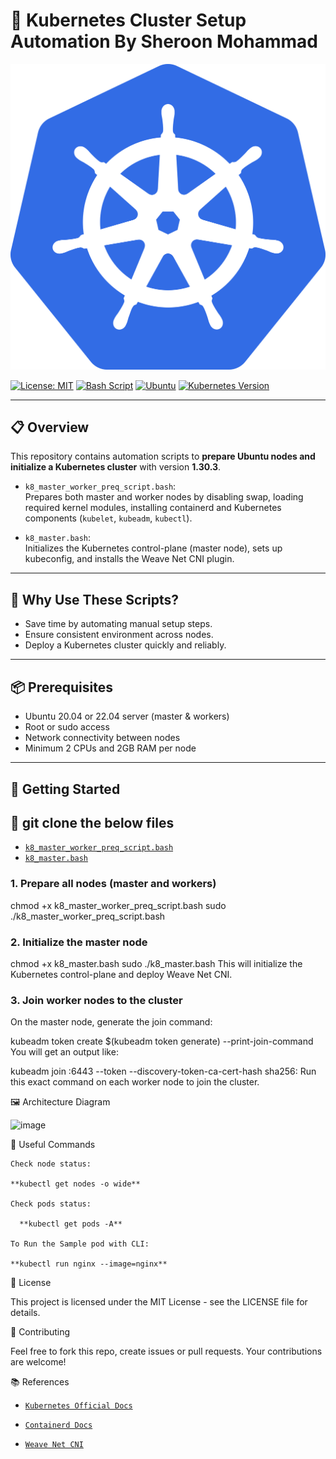 # 🚀 Kubernetes Cluster Setup Automation By Sheroon Mohammad

![Kubernetes](https://raw.githubusercontent.com/kubernetes/kubernetes/master/logo/logo.png)

[![License: MIT](https://img.shields.io/badge/License-MIT-green.svg)](LICENSE)
[![Bash Script](https://img.shields.io/badge/Shell-Bash-yellow.svg)](https://www.gnu.org/software/bash/)
[![Ubuntu](https://img.shields.io/badge/OS-Ubuntu-orange.svg)](https://ubuntu.com/)
[![Kubernetes Version](https://img.shields.io/badge/Kubernetes-1.30.3-blue.svg)](https://kubernetes.io/)

---

## 📋 Overview

This repository contains automation scripts to **prepare Ubuntu nodes and initialize a Kubernetes cluster** with version **1.30.3**.

- `k8_master_worker_preq_script.bash`:  
  Prepares both master and worker nodes by disabling swap, loading required kernel modules, installing containerd and Kubernetes components (`kubelet`, `kubeadm`, `kubectl`).

- `k8_master.bash`:  
  Initializes the Kubernetes control-plane (master node), sets up kubeconfig, and installs the Weave Net CNI plugin.

---

## 🎯 Why Use These Scripts?

- Save time by automating manual setup steps.
- Ensure consistent environment across nodes.
- Deploy a Kubernetes cluster quickly and reliably.

---

## 📦 Prerequisites

- Ubuntu 20.04 or 22.04 server (master & workers)
- Root or sudo access
- Network connectivity between nodes
- Minimum 2 CPUs and 2GB RAM per node

---

## 🚀 Getting Started

## 🚀 git clone the below files 

- [`k8_master_worker_preq_script.bash`](https://github.com/Sheroon09/k8-installation/blob/main/k8_master_worker_preq_script.bash)
- [`k8_master.bash`](https://github.com/Sheroon09/k8-installation/blob/main/k8_master.bash)

### 1. Prepare all nodes (master and workers)

chmod +x k8_master_worker_preq_script.bash
sudo ./k8_master_worker_preq_script.bash

### 2. Initialize the master node

chmod +x k8_master.bash
sudo ./k8_master.bash
This will initialize the Kubernetes control-plane and deploy Weave Net CNI.

### 3. Join worker nodes to the cluster

On the master node, generate the join command:

kubeadm token create $(kubeadm token generate) --print-join-command
You will get an output like:

kubeadm join <master-ip>:6443 --token <token> --discovery-token-ca-cert-hash sha256:<hash>
Run this exact command on each worker node to join the cluster.

🖼️ Architecture Diagram

<img width="1024" height="698" alt="image" src="https://github.com/user-attachments/assets/8eba039b-5420-4221-8e13-42fcbf543f18" />


🔧 Useful Commands

    Check node status:
    
    **kubectl get nodes -o wide**

    Check pods status:

      **kubectl get pods -A**

    To Run the Sample pod with CLI:
    
    **kubectl run nginx --image=nginx**
      
📜 License

This project is licensed under the MIT License - see the LICENSE file for details.

🙌 Contributing

Feel free to fork this repo, create issues or pull requests. Your contributions are welcome!

📚 References

- [`Kubernetes Official Docs`](https://kubernetes.io/docs/home/)

- [`Containerd Docs`](https://containerd.io/docs/)
  
- [`Weave Net CNI`](https://www.weave.works/docs/net/latest/kubernetes/kube-addon/)

